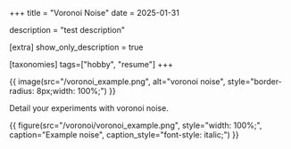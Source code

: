 +++
title = "Voronoi Noise"
date = 2025-01-31

description = "test description"

[extra]
show_only_description = true

[taxonomies]
tags=["hobby", "resume"]
+++

{{ image(src="/voronoi_example.png", alt="voronoi noise",
         style="border-radius: 8px;width: 100%;") }}

Detail your experiments with voronoi noise. 

{{ figure(src="/voronoi/voronoi_example.png",
          style="width: 100%;",
          caption="Example noise",
          caption_style="font-style: italic;") }}